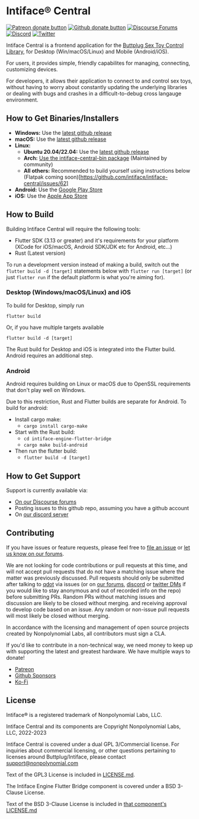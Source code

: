 # Intiface® Central

[![Patreon donate button](https://img.shields.io/badge/patreon-donate-yellow.svg)](https://www.patreon.com/qdot)
[![Github donate button](https://img.shields.io/badge/github-donate-ff69b4.svg)](https://www.github.com/sponsors/qdot)
[![Discourse Forums](https://img.shields.io/discourse/status?label=buttplug.io%20forums&server=https%3A%2F%2Fdiscuss.buttplug.io)](https://discuss.buttplug.io)
[![Discord](https://img.shields.io/discord/353303527587708932.svg?logo=discord)](https://discord.buttplug.io)
[![Twitter](https://img.shields.io/twitter/follow/buttplugio.svg?style=social&logo=twitter)](https://twitter.com/buttplugio)

Intiface Central is a frontend application for the [Buttplug Sex Toy Control Library](https://buttplug.io), for Desktop (Win/macOS/Linux) and Mobile (Android/iOS).

For users, it provides simple, friendly capabilites for managing, connecting, customizing devices.

For developers, it allows their application to connect to and control sex toys, without having to worry about constantly updating the underlying libraries or dealing with bugs and crashes in a difficult-to-debug cross langauge environment.

## How to Get Binaries/Installers

- **Windows:** Use the [latest github release](https://intiface.com/central)
- **macOS:** Use the [latest github release](https://intiface.com/central)
- **Linux:**
  - **Ubuntu 20.04/22.04:** Use the [latest github release](https://intiface.com/central)
  - **Arch:** [Use the intiface-central-bin package](https://aur.archlinux.org/packages/intiface-central-bin) (Maintained by community)
  - **All others:** Recommended to build yourself using instructions below (Flatpak coming
    soon)[https://github.com/intiface/intiface-central/issues/62]
- **Android:** Use the [Google Play Store](https://play.google.com/store/apps/details?id=com.nonpolynomial.intiface_central&hl=en_US&gl=US)
- **iOS:** Use the [Apple App Store](https://apps.apple.com/us/app/intiface-central/id6444728067)

## How to Build

Building Intiface Central will require the following tools:

- Flutter SDK (3.13 or greater) and it's requirements for your platform (XCode for iOS/macOS,
  Android SDK/JDK etc for Android, etc...)
- Rust (Latest version)

To run a development version instead of making a build, switch out the `flutter build -d [target]` statements below with `flutter run [target]` (or just `flutter run` if the default platform is what you're aiming for).

### Desktop (Windows/macOS/Linux) and iOS

To build for Desktop, simply run 

`flutter build`

Or, if you have multiple targets available

`flutter build -d [target]`

The Rust build for Desktop and iOS is integrated into the Flutter build. Android requires an
additional step.

### Android

Android requires building on Linux or macOS due to OpenSSL requirements that don't play well on Windows.

Due to this restriction, Rust and Flutter builds are separate for Android. To build for android:

- Install cargo make:
  - `cargo install cargo-make`
- Start with the Rust build:
  - `cd intiface-engine-flutter-bridge`
  - `cargo make build-android`
- Then run the flutter build:
  - `flutter build -d [target]`

## How to Get Support

Support is currently available via:

- [On our Discourse forums](https://discuss.buttplug.io)
- Posting issues to this github repo, assuming you have a github account
- On [our discord server](https://discord.buttplug.io)

## Contributing

If you have issues or feature requests, please feel free to [file an
issue](https://github.com/intiface/intiface-central/issues) or [let us know on our
forums](https://discuss.buttplug.io).

We are not looking for code contributions or pull requests at this time, and will not accept pull
requests that do not have a matching issue where the matter was previously discussed. Pull requests
should only be submitted after talking to [qdot](https://github.com/qdot) via issues (or on [our
forums](https://discuss.buttplug.io), [discord](https://discord.buttplug.io) or [twitter
DMs](https://twitter.com/buttplugio) if you would like to stay anonymous and out of recorded info on
the repo) before submitting PRs. Random PRs without matching issues and discussion are likely to be
closed without merging. and receiving approval to develop code based on an issue. Any random or
non-issue pull requests will most likely be closed without merging.

In accordance with the licensing and management of open source projects created by Nonpolynomial
Labs, all contributors must sign a CLA.

If you'd like to contribute in a non-technical way, we need money to keep up with supporting the
latest and greatest hardware. We have multiple ways to donate!

- [Patreon](https://patreon.com/qdot)
- [Github Sponsors](https://github.com/sponsors/qdot)
- [Ko-Fi](https://ko-fi.com/qdot76367)

## License

Intiface® is a registered trademark of Nonpolynomial Labs, LLC.

Intiface Central and its components are Copyright Nonpolynomial Labs, LLC, 2022-2023

Intiface Central is covered under a dual GPL 3/Commercial license. For inquiries
about commercial licensing, or other questions pertaining to licenses around Buttplug/Intiface,
please contact support@nonpolynomial.com

Text of the GPL3 License is included in [LICENSE.md](LICENSE.md).

The Intiface Engine Flutter Bridge component is covered under a BSD 3-Clause License.

Text of the BSD 3-Clause License is included in [that component's LICENSE.md](intiface-engine-flutter-bridge/LICENSE.md)